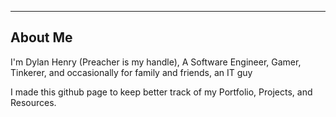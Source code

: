 ------------------------------------------------------------------------------------------
## About Me

I'm Dylan Henry (Preacher is my handle), A Software Engineer, Gamer, Tinkerer, and occasionally for family and friends, an IT guy

I made this github page to keep better track of my Portfolio, Projects, and Resources.

